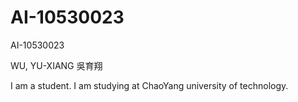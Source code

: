 # AI-10530023
AI-10530023

WU, YU-XIANG 
吳育翔

I am a student. 
I am studying at ChaoYang university of technology.
